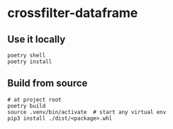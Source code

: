 # crossfilter-dataframe

## Use it locally
```shell
poetry shell
poetry install
```

## Build from source
```shell
# at project root
poetry build 
source .venv/bin/activate  # start any virtual env
pip3 install ./dist/<package>.whl
```
